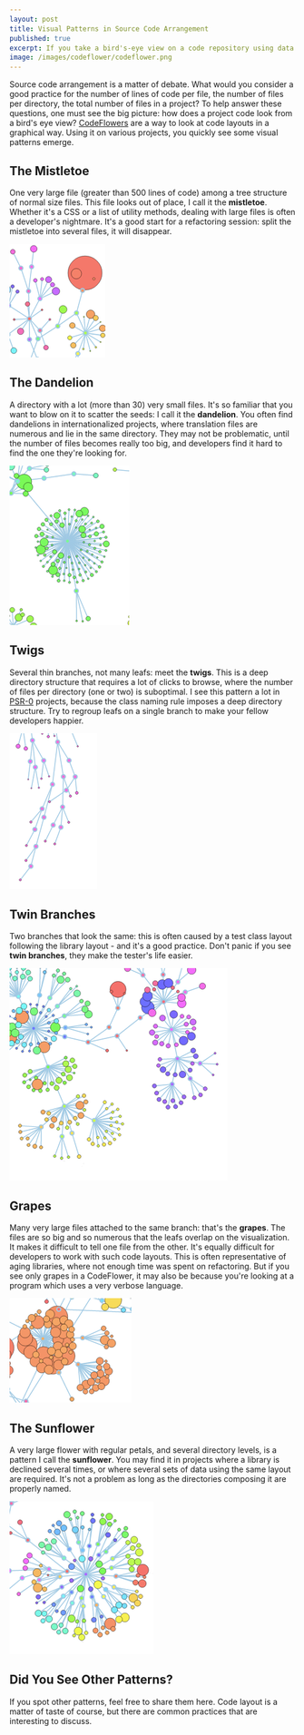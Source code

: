 ```yaml
---
layout: post
title: Visual Patterns in Source Code Arrangement
published: true
excerpt: If you take a bird's-eye view on a code repository using data visualization techniques, some visual patterns emerge that can help refactoring, team collaboration, and maintenability. This post illustrates a few patterns found using CodeFlower, an open-source code visualization tool I recently released.
image: /images/codeflower/codeflower.png
---
```

Source code arrangement is a matter of debate. What would you consider a good practice for the number of lines of code per file, the number of files per directory, the total number of files in a project? To help answer these questions, one must see the big picture: how does a project code look from a bird's eye view? [CodeFlowers](http://redotheweb.com/CodeFlower) are a way to look at code layouts in a graphical way. Using it on various projects, you quickly see some visual patterns emerge.

## The Mistletoe

One very large file (greater than 500 lines of code) among a tree structure of normal size files. This file looks out of place, I call it the **mistletoe**. Whether it's a CSS or a list of utility methods, dealing with large files is often a developer's nightmare. It's a good start for a refactoring session: split the mistletoe into several files, it will disappear.

![The Mistletoe](/images/codeflower/mistletoe.png)

## The Dandelion

A directory with a lot (more than 30) very small files. It's so familiar that you want to blow on it to scatter the seeds: I call it the **dandelion**. You often find dandelions in internationalized projects, where translation files are numerous and lie in the same directory. They may not be problematic, until the number of files becomes really too big, and developers find it hard to find the one they're looking for.

![The Dandelion](/images/codeflower/dandelion.png)

## Twigs

Several thin branches, not many leafs: meet the **twigs**. This is a deep directory structure that requires a lot of clicks to browse, where the number of files per directory (one or two) is suboptimal. I see this pattern a lot in [PSR-0](https://github.com/php-fig/fig-standards/blob/master/accepted/PSR-0.md) projects, because the class naming rule imposes a deep directory structure. Try to regroup leafs on a single branch to make your fellow developers happier.

![Twigs](/images/codeflower/twigs.png)

## Twin Branches

Two branches that look the same: this is often caused by a test class layout following the library layout - and it's a good practice. Don't panic if you see **twin branches**, they make the tester's life easier.

![Twin Branches](/images/codeflower/twin_branches.png)

## Grapes

Many very large files attached to the same branch: that's the **grapes**. The files are so big and so numerous that the leafs overlap on the visualization. It makes it difficult to tell one file from the other. It's equally difficult for developers to work with such code layouts. This is often representative of aging libraries, where not enough time was spent on refactoring. But if you see only grapes in a CodeFlower, it may also be because you're looking at a program which uses a very verbose language.

![Grapes](/images/codeflower/grapes.png)

## The Sunflower

A very large flower with regular petals, and several directory levels, is a pattern I call the **sunflower**. You may find it in projects where a library is declined several times, or where several sets of data using the same layout are required. It's not a problem as long as the directories composing it are properly named.

![Sunflower](/images/codeflower/sunflower.png)

## Did You See Other Patterns?

If you spot other patterns, feel free to share them here. Code layout is a matter of taste of course, but there are common practices that are interesting to discuss.